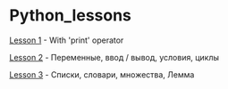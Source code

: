 # Python_lessons

[Lesson 1](https://github.com/VKeiby/Python_less/blob/master/Lesson1_print.py) - With 'print' operator

[Lesson 2](https://github.com/VKeiby/Python_less/blob/master/Lesson2.py) - Переменные, ввод / вывод, условия, циклы

[Lesson 3](https://github.com/VKeiby/Python_less/blob/master/Lesson3.py) - Списки, словари, множества, Лемма
